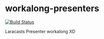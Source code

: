 # workalong-presenters
[![Build Status](https://travis-ci.org/bonsi/workalong-presenters.svg?branch=master)](https://travis-ci.org/bonsi/workalong-presenters)

Laracasts Presenter workalong XD

